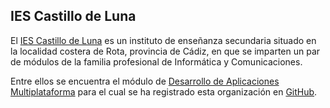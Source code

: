 ## IES Castillo de Luna

El [IES Castillo de Luna](https://www.iescastillodeluna.es) es un instituto de
enseñanza secundaria situado en la localidad costera de Rota, provincia de
Cádiz, en que se imparten un par de módulos de la familia profesional de
Informática y Comunicaciones.

Entre ellos se encuentra el módulo de [Desarrollo de Aplicaciones
Multiplataforma](https://www.todofp.es/que-estudiar/familias-profesionales/informatica-comunicaciones/des-aplicaciones-multiplataforma.html)
para el cual se ha registrado esta organización en [GitHub](https://github.com).
